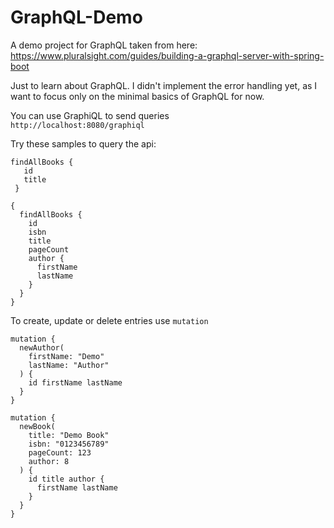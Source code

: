 # GraphQL-Demo
A demo project for GraphQL taken from here:  
https://www.pluralsight.com/guides/building-a-graphql-server-with-spring-boot

Just to learn about GraphQL. I didn't implement the error handling yet, as I want to focus only on the minimal basics of GraphQL for now.

You can use GraphiQL to send queries  
`http://localhost:8080/graphiql`

Try these samples to query the api:  
```
findAllBooks {
   id
   title
 }
```

```
{
  findAllBooks {
    id
    isbn
    title
    pageCount
    author {
      firstName
      lastName
    }
  }
}
```

To create, update or delete entries use `mutation`
```
mutation {
  newAuthor(
    firstName: "Demo"
    lastName: "Author"
  ) {
    id firstName lastName
  }
}
```
```
mutation {
  newBook(
    title: "Demo Book"
    isbn: "0123456789"
    pageCount: 123
    author: 8
  ) {
    id title author {
      firstName lastName
    }
  }
}
```
